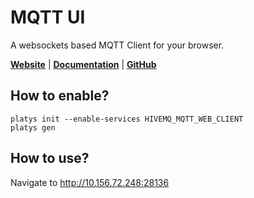 # MQTT UI

A websockets based MQTT Client for your browser. 

**[Website](https://www.hivemq.com/docs/hivemq/3.4/web-ui/introduction.html)** | **[Documentation](https://www.hivemq.com/docs/hivemq/3.4/web-ui/introduction.html)** | **[GitHub](https://github.com/hivemq/hivemq-mqtt-web-client)**

## How to enable?

```
platys init --enable-services HIVEMQ_MQTT_WEB_CLIENT
platys gen
```

## How to use?

Navigate to <http://10.156.72.248:28136>

